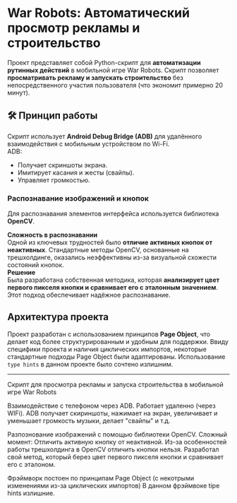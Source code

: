 # War Robots: Автоматический просмотр рекламы и строительство

Проект представляет собой Python-скрипт для **автоматизации рутинных действий** в мобильной игре War Robots. Скрипт позволяет **просматривать рекламу и запускать строительство** без непосредственного участия пользователя (что экономит примерно 20 минут).

## 🛠️ Принцип работы

Скрипт использует **Android Debug Bridge (ADB)** для удалённого взаимодействия с мобильным устройством по Wi-Fi.   
ADB:
* Получает скриншоты экрана.
* Имитирует касания и жесты (свайпы).
* Управляет громкостью.

### Распознавание изображений и кнопок

Для распознавания элементов интерфейса используется библиотека **OpenCV**.

**Сложность в распознавании**  
Одной из ключевых трудностей было **отличие активных кнопок от неактивных**. Стандартные методы OpenCV, основанные на трешхолдинге, оказались неэффективны из-за визуальной схожести состояний кнопок.  
**Решение**  
Была разработана собственная методика, которая **анализирует цвет первого пикселя кнопки и сравнивает его с эталонным значением**. Этот подход обеспечивает надёжное распознавание.

## Архитектура проекта

Проект разработан с использованием принципов **Page Object**, что делает код более структурированным и удобным для поддержки. 
Ввиду специфики проекта и наличия циклических импортов, некоторые стандартные подходы Page Object были адаптированы. Использование `type hints` в данном проекте было сочтено излишним.

_____________
Скрипт для просмотра рекламы и запуска строительства в мобильной игре War Robots

Взаимодействие с телефоном через ADB. Работает удаленно (через WIFi).
ADB получает скириншоты, нажимает на экран, увеличивает и уменьшает громкость музыки, делает "свайпы" и т.д.

Разпознование изображений с помощью библиотеки OpenCV.
Сложный момент: Отличить активную кнопку от неактивной. 
Из-за особенностей работы трешхолдинга в OpenCV отличить кнопки нельзя. Разработал свой метод, который берез цвет первого пикселя кнопки и сравнивает его с эталоном. 

Фрэймворк постоен по принципам Page Object (с некотрыми изменениями из-за циклических импортов)
В данном фрэймвоке tipe hints излишние.



